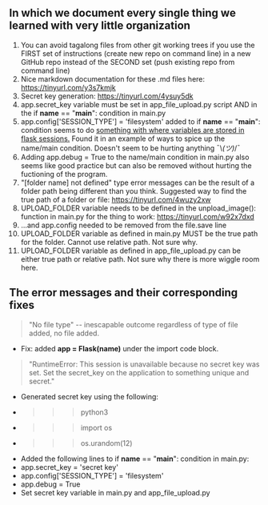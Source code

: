 ## In which we document every single thing we learned with very little organization
1. You can avoid tagalong files from other git working trees if you use the FIRST set of instructions (create new repo on command line) in a new GitHub repo instead of the SECOND set (push existing repo from command line)
2. Nice markdown documentation for these .md files here: https://tinyurl.com/y3s7kmjk
3. Secret key generation: https://tinyurl.com/4ysuy5dk
4. app.secret_key variable must be set in app_file_upload.py script AND in the if __name__ == "__main__": condition in main.py
5. app.config['SESSION_TYPE'] = 'filesystem' added to if __name__ == "__main__": condition seems to do [something with where variables are stored in flask sessions.](https://tinyurl.com/2p9awsuv) Found it in an example of ways to spice up the name/main condition. Doesn't seem to be hurting anything ¯\\_(ツ)_/¯
6. Adding app.debug = True to the name/main condition in main.py also seems like good practice but can also be removed without hurting the fuctioning of the program.
7. "[folder name] not defined" type error messages can be the result of a folder path being different than you think. Suggested way to find the true path of a folder or file: https://tinyurl.com/4wuzy2xw
8. UPLOAD_FOLDER variable needs to be defined in the unpload_image(): function in main.py for the thing to work: https://tinyurl.com/w92x7dxd
9. ...and app.config needed to be removed from the file.save line 
10. UPLOAD_FOLDER variable as defined in main.py MUST be the true path for the folder. Cannot use relative path. Not sure why.
11. UPLOAD_FOLDER variable as defined in app_file_upload.py can be either true path or relative path. Not sure why there is more wiggle room here.

## The error messages and their corresponding fixes
> "No file type" -- inescapable outcome regardless of type of file added, no file added.
- Fix: added **app = Flask(__name__)** under the import code block.
> "RuntimeError: This session is unavailable because no secret key was set. Set the secret_key on the application to something unique and secret."
- Generated secret key using the following:
- >>>python3
- >>>import os
- >>>os.urandom(12)
- Added the following lines to if __name__ == "__main__": condition in main.py:
- app.secret_key = 'secret key'
- app.config['SESSION_TYPE'] = 'filesystem'
- app.debug = True
- Set secret key variable in main.py and app_file_upload.py